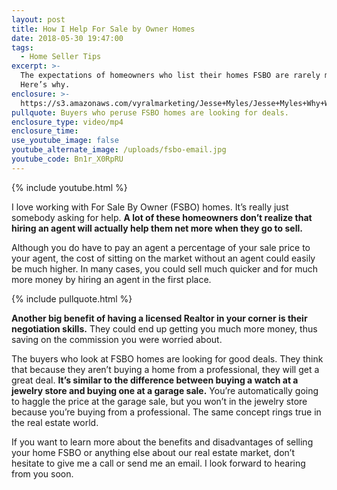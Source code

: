 ```yaml
---
layout: post
title: How I Help For Sale by Owner Homes
date: 2018-05-30 19:47:00
tags:
  - Home Seller Tips
excerpt: >-
  The expectations of homeowners who list their homes FSBO are rarely met.
  Here’s why.
enclosure: >-
  https://s3.amazonaws.com/vyralmarketing/Jesse+Myles/Jesse+Myles+Why+We+Like+Working+With+FSBOs.mp4
pullquote: Buyers who peruse FSBO homes are looking for deals.
enclosure_type: video/mp4
enclosure_time:
use_youtube_image: false
youtube_alternate_image: /uploads/fsbo-email.jpg
youtube_code: Bn1r_X0RpRU
---
```


{% include youtube.html %}

I love working with For Sale By Owner (FSBO) homes. It’s really just somebody asking for help. **A lot of these homeowners don’t realize that hiring an agent will actually help them net more when they go to sell.**

Although you do have to pay an agent a percentage of your sale price to your agent, the cost of sitting on the market without an agent could easily be much higher. In many cases, you could sell much quicker and for much more money by hiring an agent in the first place.

{% include pullquote.html %}

**Another big benefit of having a licensed Realtor in your corner is their negotiation skills.** They could end up getting you much more money, thus saving on the commission you were worried about.

The buyers who look at FSBO homes are looking for good deals. They think that because they aren’t buying a home from a professional, they will get a great deal. **It’s similar to the difference between buying a watch at a jewelry store and buying one at a garage sale.** You’re automatically going to haggle the price at the garage sale, but you won’t in the jewelry store because you’re buying from a professional. The same concept rings true in the real estate world.

If you want to learn more about the benefits and disadvantages of selling your home FSBO or anything else about our real estate market, don’t hesitate to give me a call or send me an email. I look forward to hearing from you soon.